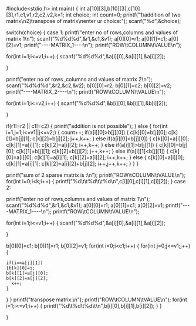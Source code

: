 #include<stdio.h>
int main()
{
  int a[10][3],b[10][3],c[10][3],r1,c1,v1,r2,c2,v2,k=1;
  int choice;
  int count=0;
  printf("1)addition of two matrix\n2)transpose of matrix\nenter ur choice:");
  scanf("%d",&choice);

  switch(choice)
  {
    case 1:
printf("enter no of rows,columns and values of matrix 1\n");
  scanf("%d%d%d",&r1,&c1,&v1);
  a[0][0]=r1;
  a[0][1]=c1;
  a[0][2]=v1;
  printf("----MATRIX_1----\n");
  printf("ROW\tCOLUMN\tVALUE\n");

  for(int i=1;i<=v1;i++)
  {
    scanf("%d%d%d",&a[i][0],&a[i][1],&a[i][2]);

  }

  

printf("enter no of rows ,columns and values of matrix 2\n");
  scanf("%d%d%d",&r2,&c2,&v2);
  b[0][0]=r2;
  b[0][1]=c2;
  b[0][2]=v2;
 printf("----MATRIX_2----\n");
  printf("ROW\tCOLUMN\tVALUE\n");

  for(int i=1;i<=v2;i++)
  {
scanf("%d%d%d",&b[i][0],&b[i][1],&b[i][2]);

  }



if(r1!=r2 || c1!=c2)
  {
  printf("addition is not possible");
  }
else
  {
  for(int i=1,j=1;i<=v1||j<=v2;)
  { count++;
  if(a[i][0]>b[j][0])
  {
    c[k][0]=b[j][0];
    c[k][1]=b[j][1];
    c[k][2]=b[j][2];
    j++,k++;
  }
  else if(a[i][0]<b[j][0])
   {
    c[k][0]=a[i][0]; 
    c[k][1]=a[i][1];
    c[k][2]=a[i][2];
    i++,k++;
   }
   else if(a[i][1]>b[j][1])
   {
    c[k][0]=b[j][0];
    c[k][1]=b[j][1];
    c[k][2]=b[j][2];
   j++,k++;
   }
   else if(a[i][1]<b[j][1])
   {
    c[k][0]=a[i][0]; 
    c[k][1]=a[i][1];
    c[k][2]=a[i][2];
    i++,k++;
   }
  else
  {
   c[k][0]=a[i][0];
   c[k][1]=a[i][1];
   c[k][2]=a[i][2]+b[j][2];
   i++,j++,k++;
  }
}
}

printf("sum of 2 sparse matrix is :\n");
printf("ROW\tCOLUMN\tVALUE\n");
for(int i=0;i<k;i++)
{
printf("%d\t\t%d\t\t%d\n",c[i][0],c[i][1],c[i][2]);
}
case 2:

printf("enter no of rows,columns and values of matrix 1\n");
  scanf("%d%d%d",&r1,&c1,&v1);
  a[0][0]=r1;
  a[0][1]=c1;
  a[0][2]=v1;
  printf("----MATRIX_1----\n");
  printf("ROW\tCOLUMN\tVALUE\n");

  for(int i=1;i<=v1;i++)
  {
    scanf("%d%d%d",&a[i][0],&a[i][1],&a[i][2]);

  }

b[0][0]=c1;
b[0][1]=r1;
b[0][2]=v1;
for(int i=0;i<c1;i++)
{
  for(int j=0;j<=v1;j++)
  {

    if(i==a[j][1])
    {b[k][0]=i;
    b[k][1]=a[j][0];
    b[k][2]=a[j][2];
      k++;
    }
  }
}
printf("transpose matrix:\n");
printf("ROW\tCOLUMN\tVALUE\n");
for(int i=1;i<=v1;i++)
{
  printf("%d\t%d\t%d\t\n",b[i][0],b[i][1],b[i][2]);
}
  }

}
